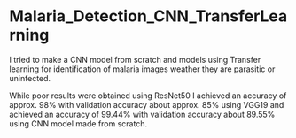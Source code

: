 # Malaria_Detection_CNN_TransferLearning
I tried to make a CNN model from scratch and models using Transfer learning for identification of malaria images weather they are parasitic or uninfected.

While poor results were obtained using ResNet50 I achieved an accuracy of approx. 98% with validation accuracy about approx. 85% using VGG19 and achieved an accuracy of 99.44% with validation accuracy about 89.55% using CNN model made from scratch.

